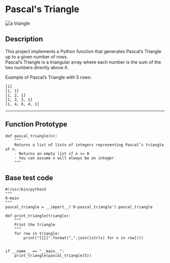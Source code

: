 # Pascal's Triangle

![a triangle](https://i.imgur.com/KF4IYP3.png)

## Description
This project implements a Python function that generates Pascal’s Triangle up to a given number of rows.  
Pascal’s Triangle is a triangular array where each number is the sum of the two numbers directly above it.

Example of Pascal’s Triangle with 5 rows:
```
[1]
[1, 1]
[1, 2, 1]
[1, 3, 3, 1]
[1, 4, 6, 4, 1]
```

---

## Function Prototype

```
def pascal_triangle(n):
    """
    Returns a list of lists of integers representing Pascal’s triangle of n.
    - Returns an empty list if n <= 0
    - You can assume n will always be an integer
    """
```
## Base test code
```
#!/usr/bin/python3
"""
0-main
"""
pascal_triangle = __import__('0-pascal_triangle').pascal_triangle

def print_triangle(triangle):
    """
    Print the triangle
    """
    for row in triangle:
        print("[{}]".format(",".join([str(x) for x in row])))


if __name__ == "__main__":
    print_triangle(pascal_triangle(5))
```